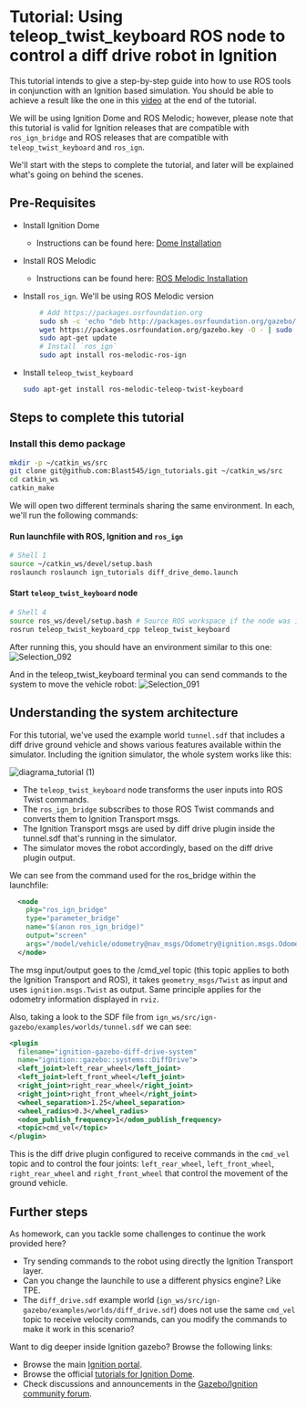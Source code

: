 # Tutorial: Using teleop_twist_keyboard ROS node to control a diff drive robot in Ignition
This tutorial intends to give a step-by-step guide into how to use ROS tools in conjunction with an Ignition based simulation.
You should be able to achieve a result like the one in this [video](https://youtu.be/2ZiRw2ZkTOY) at the end of the tutorial.

We will be using Ignition Dome and ROS Melodic; however, please note that this tutorial is valid for Ignition releases that are compatible with `ros_ign_bridge` and ROS releases that are compatible with `teleop_twist_keyboard` and `ros_ign`.

We'll start with the steps to complete the tutorial, and later will be explained what's going on behind the scenes.

## Pre-Requisites

+ Install Ignition Dome
	+ Instructions can be found here: [Dome Installation](https://ignitionrobotics.org/docs/dome)

+ Install ROS Melodic
	+ Instructions can be found here: [ROS Melodic Installation](http://wiki.ros.org/melodic/Installation)

+ Install `ros_ign`. We'll be using ROS Melodic version
	``` bash
        # Add https://packages.osrfoundation.org
        sudo sh -c 'echo "deb http://packages.osrfoundation.org/gazebo/ubuntu-stable `lsb_release -cs` main" > /etc/apt/sources.list.d/gazebo-stable.list'
        wget https://packages.osrfoundation.org/gazebo.key -O - | sudo apt-key add -
        sudo apt-get update
        # Install `ros_ign`
        sudo apt install ros-melodic-ros-ign
	```

+ Install `teleop_twist_keyboard`
	``` bash
	sudo apt-get install ros-melodic-teleop-twist-keyboard
	```

## Steps to complete this tutorial

### Install this demo package

``` bash
mkdir -p ~/catkin_ws/src
git clone git@github.com:Blast545/ign_tutorials.git ~/catkin_ws/src
cd catkin_ws
catkin_make
```

We will open two different terminals sharing the same environment. In each, we'll run the following commands:

#### Run launchfile with ROS, Ignition and `ros_ign`
```bash
# Shell 1
source ~/catkin_ws/devel/setup.bash
roslaunch roslaunch ign_tutorials diff_drive_demo.launch
```

#### Start `teleop_twist_keyboard` node
```bash
# Shell 4
source ros_ws/devel/setup.bash # Source ROS workspace if the node was installed from source
rosrun teleop_twist_keyboard_cpp teleop_twist_keyboard
```

After running this, you should have an environment similar to this one:
![Selection_092](https://user-images.githubusercontent.com/8069967/113123464-fe509200-91ea-11eb-89a4-6d4a8406e6ef.png)

And in the teleop_twist_keyboard terminal you can send commands to the system to move the vehicle robot:
![Selection_091](https://user-images.githubusercontent.com/8069967/113123514-0ad4ea80-91eb-11eb-989b-46ce8fbaefdc.png)

## Understanding the system architecture

For this tutorial, we've used the example world `tunnel.sdf` that includes a diff drive ground vehicle and shows various features available within the simulator. Including the ignition simulator, the whole system works like this:

![diagrama_tutorial (1)](https://user-images.githubusercontent.com/8069967/113031878-99068d80-9165-11eb-8fce-2e31c104e5eb.png)

* The `teleop_twist_keyboard` node transforms the user inputs into ROS Twist commands. 
* The `ros_ign_bridge` subscribes to those ROS Twist commands and converts them to Ignition Transport msgs.
*  The Ignition Transport msgs are used by diff drive plugin inside the tunnel.sdf that's running in the simulator.
* The simulator moves the robot accordingly, based on the diff drive plugin output.

We can see from the command used for the ros_bridge within the launchfile: 
```xml
  <node
    pkg="ros_ign_bridge"
    type="parameter_bridge"
    name="$(anon ros_ign_bridge)"
    output="screen"
    args="/model/vehicle/odometry@nav_msgs/Odometry@ignition.msgs.Odometry /cmd_vel@geometry_msgs/Twist@ignition.msgs.Twist ">
  </node>
```
The msg input/output goes to the /cmd_vel topic (this topic applies to both the Ignition Transport and ROS), it takes `geometry_msgs/Twist` as input and uses `ignition.msgs.Twist` as output. Same principle applies for the odometry information displayed in `rviz`.

Also, taking a look to the SDF file from `ign_ws/src/ign-gazebo/examples/worlds/tunnel.sdf` we can see:

``` xml
<plugin
  filename="ignition-gazebo-diff-drive-system"
  name="ignition::gazebo::systems::DiffDrive">
  <left_joint>left_rear_wheel</left_joint>
  <left_joint>left_front_wheel</left_joint>
  <right_joint>right_rear_wheel</right_joint>
  <right_joint>right_front_wheel</right_joint>
  <wheel_separation>1.25</wheel_separation>
  <wheel_radius>0.3</wheel_radius>
  <odom_publish_frequency>1</odom_publish_frequency>
  <topic>cmd_vel</topic>
</plugin>
```
This is the diff drive plugin configured to receive commands in the `cmd_vel` topic and to control the four joints: `left_rear_wheel`, `left_front_wheel`, `right_rear_wheel` and `right_front_wheel` that control the movement of the ground vehicle.

## Further steps

As homework, can you tackle some challenges to continue the work provided here?

* Try sending commands to the robot using directly the Ignition Transport layer.
* Can you change the launchile to use a different physics engine? Like TPE.
* The `diff_drive.sdf` example world (`ign_ws/src/ign-gazebo/examples/worlds/diff_drive.sdf`) does not use the same `cmd_vel` topic to receive velocity commands, can you modify the commands to make it work in this scenario?

Want to dig deeper inside Ignition gazebo? Browse the following links:

* Browse the main [Ignition portal](https://ignitionrobotics.org/home).
* Browse the official [tutorials for Ignition Dome](https://ignitionrobotics.org/docs/dome).
* Check discussions and announcements in the [Gazebo/Ignition community forum](https://community.gazebosim.org/).
